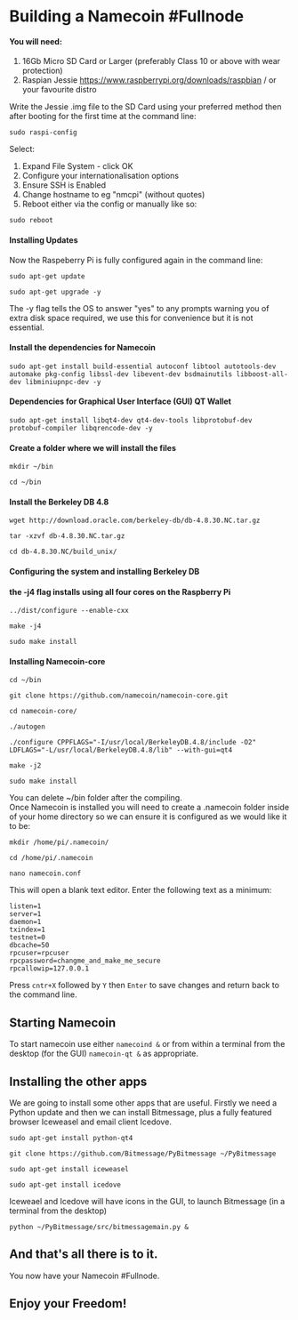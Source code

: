 # Building a Namecoin #Fullnode

#### You will need:
1. 16Gb Micro SD Card or Larger (preferably Class 10 or above with wear protection)
2. Raspian Jessie https://www.raspberrypi.org/downloads/raspbian / or your favourite distro

Write the Jessie .img file to the SD Card using your preferred method then after booting for the first time at the command line:
```
sudo raspi-config
```
Select:  
1. Expand File System - click OK
2. Configure your internationalisation options
3. Ensure SSH is Enabled
4. Change hostname to eg "nmcpi" (without quotes)
5. Reboot either via the config or manually like so:
```
sudo reboot
```
#### Installing Updates

Now the Raspeberry Pi is fully configured again in the command line:
```
sudo apt-get update
```  
```
sudo apt-get upgrade -y
```  
The -y flag tells the OS to answer "yes" to any prompts warning you of extra disk space required, we use this for convenience but it is not essential.  


#### Install the dependencies for Namecoin
```
sudo apt-get install build-essential autoconf libtool autotools-dev automake pkg-config libssl-dev libevent-dev bsdmainutils libboost-all-dev libminiupnpc-dev -y

```

#### Dependencies for Graphical User Interface (GUI) QT Wallet
```
sudo apt-get install libqt4-dev qt4-dev-tools libprotobuf-dev protobuf-compiler libqrencode-dev -y
```

#### Create a folder where we will install the files
```
mkdir ~/bin
```  
```
cd ~/bin
```

#### Install the Berkeley DB 4.8
```
wget http://download.oracle.com/berkeley-db/db-4.8.30.NC.tar.gz
```  
```
tar -xzvf db-4.8.30.NC.tar.gz
```  
```
cd db-4.8.30.NC/build_unix/
```  

#### Configuring the system and installing Berkeley DB  
#### the -j4 flag installs using all four cores on the Raspberry Pi  
```
../dist/configure --enable-cxx
```  
```
make -j4
```  
```
sudo make install
```  

#### Installing Namecoin-core
```
cd ~/bin
```   
```
git clone https://github.com/namecoin/namecoin-core.git
```  
```
cd namecoin-core/
```  
```
./autogen
```  
```
./configure CPPFLAGS="-I/usr/local/BerkeleyDB.4.8/include -O2" LDFLAGS="-L/usr/local/BerkeleyDB.4.8/lib" --with-gui=qt4
```

```
make -j2
``` 
```
sudo make install
```  

You can delete ~/bin folder after the compiling.  
Once Namecoin is installed you will need to create a .namecoin folder inside of your home directory so we can ensure it is configured as we would like it to be:  
```
mkdir /home/pi/.namecoin/
```   
```
cd /home/pi/.namecoin
```  
```
nano namecoin.conf
```  
This will open a blank text editor. Enter the following text as a minimum:
```
listen=1
server=1
daemon=1
txindex=1
testnet=0
dbcache=50
rpcuser=rpcuser
rpcpassword=changme_and_make_me_secure
rpcallowip=127.0.0.1
```
Press ```cntr+X``` followed by ```Y``` then ```Enter``` to save changes and return back to the command line.

## Starting Namecoin

To start namecoin use either ```namecoind &``` or from within a terminal from the desktop (for the GUI) ```namecoin-qt &``` as appropriate.


## Installing the other apps

We are going to install some other apps that are useful. Firstly we need a Python update and then we can install Bitmessage, plus a fully featured browser Iceweasel and email client Icedove.

```
sudo apt-get install python-qt4
```
```
git clone https://github.com/Bitmessage/PyBitmessage ~/PyBitmessage
```
```
sudo apt-get install iceweasel
```  
```
sudo apt-get install icedove
```  

Iceweael and Icedove will have icons in the GUI, to launch Bitmessage (in a terminal from the desktop)
```  
python ~/PyBitmessage/src/bitmessagemain.py &
```  

## And that's all there is to it. 

You now have your Namecoin #Fullnode. 

## Enjoy your Freedom!
